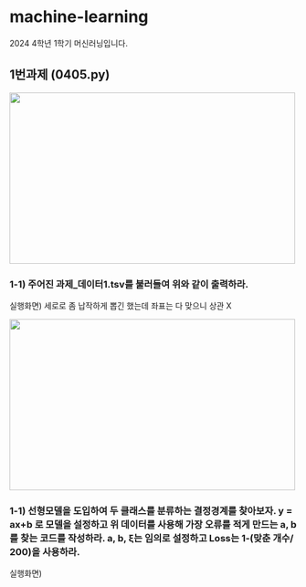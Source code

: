 # machine-learning
2024 4학년 1학기 머신러닝입니다.

## 1번과제 (0405.py)
<img src="https://github.com/myeong-jae-hwi/machine-learning/assets/72872676/7bf53bbf-6b14-4688-a3b6-d72100d155bc" width="500" height="300"/>

### 1-1) 주어진 과제_데이터1.tsv를 불러들여 위와 같이 출력하라. 

실행화면) 세로로 좀 납작하게 뽑긴 했는데 좌표는 다 맞으니 상관 X

<img src="https://github.com/myeong-jae-hwi/machine-learning/assets/72872676/14ebe6c6-70e6-42b0-a7bb-051efb75bc0c" width="500" height="300"/>

### 1-1) 선형모델을 도입하여 두 클래스를 분류하는 결정경계를 찾아보자. y = ax+b 로 모델을 설정하고 위 데이터를 사용해 가장 오류를 적게 만드는 a, b를 찾는 코드를 작성하라. a, b, ξ는 임의로 설정하고 Loss는 1-(맞춘 개수/ 200)을 사용하라.

실행화면) 
